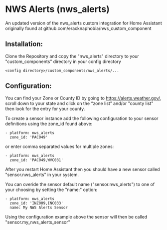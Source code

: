 # NWS Alerts (nws_alerts)

An updated version of the nws_alerts custom integration for Home Assistant originally found at github.com/eracknaphobia/nws_custom_component


## Installation:

Clone the Repository and copy the "nws_alerts" directory to your "custom_components" directory in your config directory

```<config directory>/custom_components/nws_alerts/...```
  
## Configuration:

You can find your Zone or County ID by going to https://alerts.weather.gov/, scroll down to your state and click on the “zone list” and/or "county list" then look for the entry for your county.

To create a sensor instance add the following configuration to your sensor definitions using the zone_id found above:

```
- platform: nws_alerts
  zone_id: 'PAC049'
```

or enter comma separated values for multiple zones:

```
- platform: nws_alerts
  zone_id: 'PAC049,WVC031'
```

After you restart Home Assistant then you should have a new sensor called "sensor.nws_alerts" in your system.

You can overide the sensor default name ("sensor.nws_alerts") to one of your choosing by setting the "name:" option:

```
- platform: nws_alerts
  zone_id: 'INZ009,INC033'
  name: My NWS Alerts Sensor
```

Using the configuration example above the sensor will then be called "sensor.my_nws_alerts_sensor"
